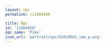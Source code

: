 ```yaml
---
layout: npc
permalink: /11004450

title: Npc
id: '11004450'
npc_name: 'Piko'
icon_url: 'portrait/npc/02010041_sam_p.png'
---
```

